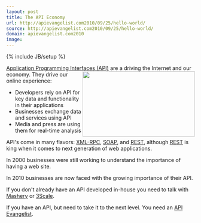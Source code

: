 ```yaml
---
layout: post
title: The API Economy
url: http://apievangelist.com2010/09/25/hello-world/
source: http://apievangelist.com2010/09/25/hello-world/
domain: apievangelist.com2010
image: 
---
```

{% include JB/setup %}
<a href="http://www.apievangelist.com/definition-application-programming-interface.php">Application Programming Interfaces (API)</a> are a driving the Internet and our economy.
<a href="http://blog.apievangelist.com/wp-content/uploads/2010/09/api-tag-cloud.gif"><img title="API Tag Cloud" src="http://blog.apievangelist.com/wp-content/uploads/2010/09/api-tag-cloud-300x175.gif" alt="" width="300" height="175" align="right" /></a>
They drive our online experience:
<ul class="mainlist">
	<li>Developers rely on API for key data and functionality in their applications</li>
	<li>Businesses exchange data and services using API</li>
	<li>Media and press are using them for real-time analysis</li>
</ul>
API's come in many flavors: <a href="http://www.apievangelist.com/definition-xml-rpc.php">XML-RPC</a>, <a href="http://www.apievangelist.com/definition-soap.php">SOAP</a>, and <a href="http://www.apievangelist.com/definition-rest.php">REST</a>, although <a href="http://www.apievangelist.com/definition-rest.php">REST</a> is king when it comes to next generation of web applications.<p></p>
In  2000 businesses were still working to understand the importance of  having a web site.<p></p>
In 2010 businesses are now faced with the growing  importance of their API.<p></p>
If you don't already have an API developed in-house you need to talk with <a href="http://www.mashery.com/" target="_blank">Mashery</a> or <a href="http://www.3scale.net/" target="_blank">3Scale</a>.<p></p>
If you have an API, but need to take it to the next level. You need an <a href="http://www.apievangelist.com/definition-api-evangelist.php">API Evangelist</a>.

